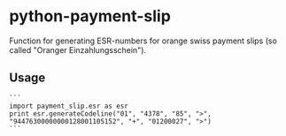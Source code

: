 python-payment-slip
===================

Function for generating ESR-numbers for orange swiss payment slips (so called "Oranger Einzahlungsschein").


Usage
-----

	```
	import payment_slip.esr as esr
	print esr.generateCodeline("01", "4378", "85", ">", "94476300000000128001105152", "+", "01200027", ">")
	```
	